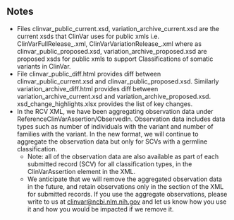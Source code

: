 ## Notes

* Files clinvar_public_current.xsd, variation_archive_current.xsd are the current xsds that ClinVar uses for public xmls i.e. ClinVarFullRelease_.xml, ClinVarVariationRelease_.xml where as clinvar_public_proposed.xsd, variation_archive_proposed.xsd are proposed xsds for public xmls to support Classifications of somatic variants in ClinVar.
* File clinvar_public_diff.html provides diff between clinvar_public_current.xsd and clinvar_public_proposed.xsd. Similarly variation_archive_diff.html provides diff between variation_archive_current.xsd and variation_archive_proposed.xsd. xsd_change_highlights.xlsx provides the list of key changes. 
* In the RCV XML, we have been aggregating observation data under ReferenceClinVarAssertion/ObservedIn. Observation data includes data types such as number of individuals with the variant and number of families with the variant. In the new format, we will continue to aggregate the observation data but only for SCVs with a germline classification.
    * Note: all of the observation data are also available as part of each submitted record (SCV) for all classification types, in the ClinVarAssertion element in the XML.
    * We anticipate that we will remove the aggregated observation data in the future, and retain observations only in the section of the XML for submitted records. If you use the aggregate observations, please write to us at clinvar@ncbi.nlm.nih.gov and let us know how you use it and how you would be impacted if we remove it.
